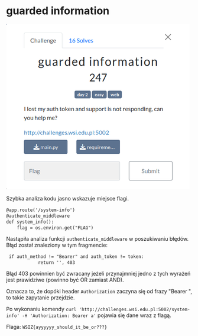 # guarded information
![](853f10b0b51c1b5771bcb4f9ceff18b6)

Szybka analiza kodu jasno wskazuje miejsce flagi.
```
@app.route('/system-info')
@authenticate_middleware
def system_info():
    flag = os.environ.get("FLAG")
```
Nastąpiła analiza funkcji `authenticate_middleware` w poszukiwaniu błędów.
Błąd został znaleziony w tym fragmencie:
```
 if auth_method != "Bearer" and auth_token != token:
            return '', 403
```
Błąd 403 powinnien być zwracany jeżeli przynajmniej jedno z tych wyrażeń jest prawidziwe (powinno być OR zamiast AND).

Oznacza to, że dopóki header `Authorization` zaczyna się od frazy "Bearer ", to takie zapytanie przejdzie.

Po wykonaniu komendy `curl 'http://challenges.wsi.edu.pl:5002/system-info' -H 'Authorization: Bearer a'` pojawia się dane wraz z flagą.

Flaga: `WSIZ{ayyyyyy_should_it_be_or???}`